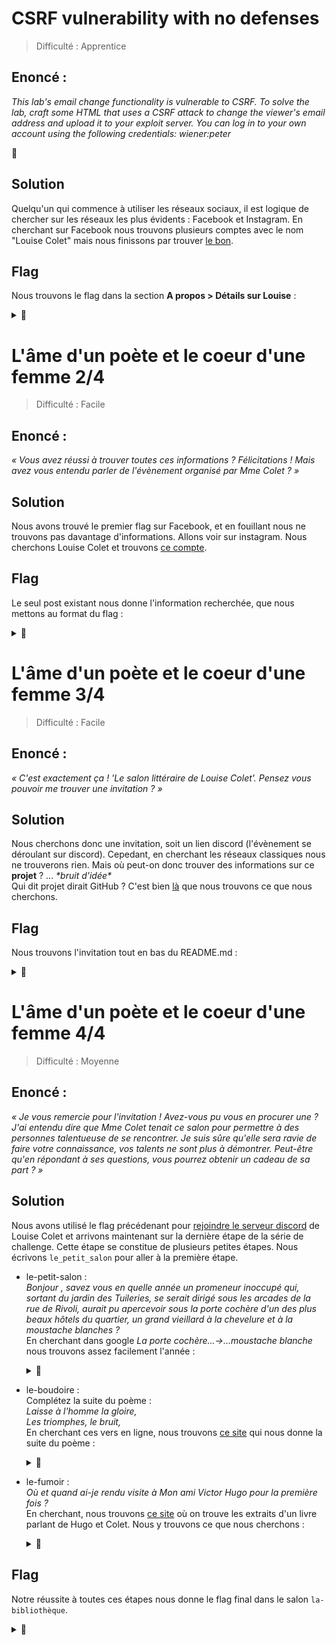 # CSRF vulnerability with no defenses
> Difficulté : Apprentice


## Enoncé :

*This lab's email change functionality is vulnerable to CSRF.
To solve the lab, craft some HTML that uses a CSRF attack to change the viewer's email address and upload it to your exploit server.
You can log in to your own account using the following credentials: wiener:peter*

<summary>🚩</summary>

## Solution

Quelqu'un qui commence à utiliser les réseaux sociaux, il est logique de chercher sur les réseaux les plus évidents : Facebook et Instagram.
En cherchant sur Facebook nous trouvons plusieurs comptes avec le nom "Louise Colet" mais nous finissons par trouver [le bon](https://www.facebook.com/profile.php?id=100091643933854).

## Flag

Nous trouvons le flag dans la section **A propos > Détails sur Louise** :

<details>
<summary>🚩</summary>

```
404CTF{4_mon_ch3r_4mi_v1ctor}
```
</details>
  
# L'âme d'un poète et le coeur d'une femme 2/4
> Difficulté : Facile


## Enoncé :

*« Vous avez réussi à trouver toutes ces informations ? Félicitations ! Mais avez vous entendu parler de l'évènement organisé par Mme Colet ? »*

## Solution

Nous avons trouvé le premier flag sur Facebook, et en fouillant nous ne trouvons pas davantage d'informations. Allons voir sur instagram.
Nous cherchons Louise Colet et trouvons [ce compte](https://www.instagram.com/colet_louise/).

## Flag

Le seul post existant nous donne l'information recherchée, que nous mettons au format du flag :

<details>
<summary>🚩</summary>

```
404CTF{25_mai_colet_louise}
```
</details>

# L'âme d'un poète et le coeur d'une femme 3/4
> Difficulté : Facile


## Enoncé :

*« C'est exactement ça ! 'Le salon littéraire de Louise Colet'. Pensez vous pouvoir me trouver une invitation ? »*

## Solution

Nous cherchons donc une invitation, soit un lien discord (l'évènement se déroulant sur discord).
Cepedant, en cherchant les réseaux classiques nous ne trouverons rien.
Mais où peut-on donc trouver des informations sur ce **projet** ? ... *\*bruit d'idée\**<br>
Qui dit projet dirait GitHub ? C'est bien [là](https://github.com/LouiseRevoil/Salon-litteraire-de-Louise-Colet) que nous trouvons ce que nous cherchons.

## Flag

Nous trouvons l'invitation tout en bas du README.md :

<details>
<summary>🚩</summary>

```
404CTF{https://discord.gg/NeCgh9ZZqD}
```
</details>

# L'âme d'un poète et le coeur d'une femme 4/4
> Difficulté : Moyenne


## Enoncé :

*« Je vous remercie pour l'invitation ! Avez-vous pu vous en procurer une ? J'ai entendu dire que Mme Colet tenait ce salon pour permettre à des personnes talentueuse de se rencontrer. Je suis sûre qu'elle sera ravie de faire votre connaissance, vos talents ne sont plus à démontrer. Peut-être qu'en répondant à ses questions, vous pourrez obtenir un cadeau de sa part ? »*

## Solution

Nous avons utilisé le flag précédenant pour [rejoindre le serveur discord](https://discord.gg/NeCgh9ZZqD) de Louise Colet et arrivons maintenant sur la dernière étape de la série de challenge.
Cette étape se constitue de plusieurs petites étapes.
Nous écrivons `le_petit_salon` pour aller à la première étape.
* le-petit-salon :<br>
    *Bonjour , savez vous en quelle année un promeneur inoccupé qui, sortant du jardin des Tuileries, se serait dirigé sous les arcades de la rue de Rivoli, aurait pu apercevoir sous la porte cochère d'un des plus beaux hôtels du quartier, un grand vieillard à la chevelure et à la moustache blanches ?*<br>
    En cherchant dans google *La porte cochère...->...moustache blanche* nous trouvons assez facilement l'année : <details><summary>🚩</summary>```1835```</details>
* le-boudoire :<br>
    Complétez la suite du poème :<br>
    *Laisse à l'homme la gloire,*<br>
    *Les triomphes, le bruit,*<br>
    En cherchant ces vers en ligne, nous trouvons [ce site](https://www.persee.fr/doc/grif_0770-6081_1975_num_7_1_1458) qui nous donne la suite du poème : <details><summary>🚩</summary>```Pour nous, aimer et croire Au bonheur nous conduit.```</details>
     
* le-fumoir :<br>
    *Où et quand ai-je rendu visite à Mon ami Victor Hugo pour la première fois ?*<br>
    En cherchant, nous trouvons [ce site](https://gallica.bnf.fr/ark:/12148/bpt6k8572147/f7.item) où on trouve les extraits d'un livre parlant de Hugo et Colet.
    Nous y trouvons ce que nous cherchons : <details><summary>🚩</summary>```Guernesey_1857```</details>

## Flag

Notre réussite à toutes ces étapes nous donne le flag final dans le salon `la-bibliothèque`.


<details>
<summary>🚩</summary>

```
404CTF{j3_su1s_ravie_d_av0ir_fait_v0tre_connaiss4nce} 
```
</details>

